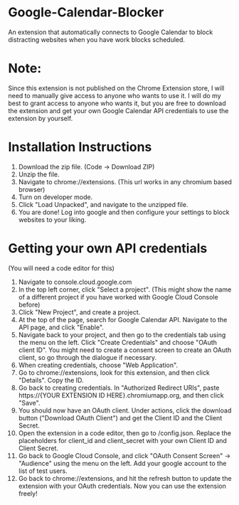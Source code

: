 # Google-Calendar-Blocker
An extension that automatically connects to Google Calendar to block distracting websites when you have work blocks scheduled.

# Note:
Since this extension is not published on the Chrome Extension store, I will need to manually give access to anyone who wants to use it. I will do my best to grant access to anyone who wants it, but you are free to download the extension and get your own Google Calendar API credentials to use the extension by yourself.

# Installation Instructions
1. Download the zip file. (Code -> Download ZIP)
2. Unzip the file.
3. Navigate to chrome://extensions. (This url works in any chromium based browser)
4. Turn on developer mode.
5. Click "Load Unpacked", and navigate to the unzipped file.
6. You are done! Log into google and then configure your settings to block websites to your liking.

# Getting your own API credentials
(You will need a code editor for this)
1. Navigate to console.cloud.google.com
2. In the top left corner, click "Select a project". (This might show the name of a different project if you have worked with Google Cloud Console before)
3. Click "New Project", and create a project.
4. At the top of the page, search for Google Calendar API. Navigate to the API page, and click "Enable".
5. Navigate back to your project, and then go to the credentials tab using the menu on the left. Click "Create Credentials" and choose "OAuth client ID". You might need to create a consent screen to create an OAuth client, so go through the dialogue if necessary.
6. When creating credentials, choose "Web Application".
7. Go to chrome://extensions, look for this extension, and then click "Details". Copy the ID.
8. Go back to creating credentials. In "Authorized Redirect URIs", paste https://{YOUR EXTENSION ID HERE}.chromiumapp.org, and then click "Save".
9. You should now have an OAuth client. Under actions, click the download button ("Download OAuth Client") and get the Client ID and the Client Secret.
10. Open the extension in a code editor, then go to /config.json. Replace the placeholders for client_id and client_secret with your own Client ID and Client Secret.
11. Go back to Google Cloud Console, and click "OAuth Consent Screen" -> "Audience" using the menu on the left. Add your google account to the list of test users. 
12. Go back to chrome://extensions, and hit the refresh button to update the extension with your OAuth credentials. Now you can use the extension freely!

